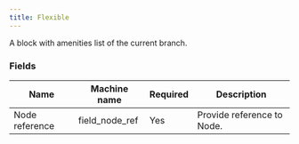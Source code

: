 ```yaml
---
title: Flexible
---
```


A block with amenities list of the current branch.

### Fields
| Name  | Machine name | Required | Description |
| ------------- | ------------- | ------------- | ------------- |
| Node reference | field_node_ref | Yes | Provide reference to Node. | |
